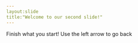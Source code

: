 ```yaml
---
layout:slide
title:"Welcome to our second slide!"
---
```

Finish what you start!
Use the left arrow to go back
